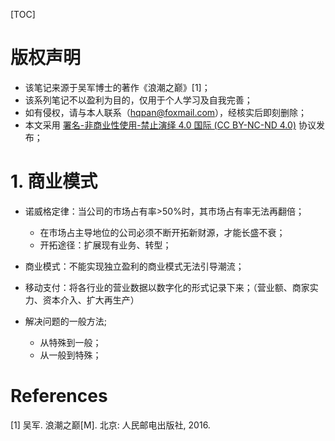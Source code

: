 [TOC]

# 版权声明

- 该笔记来源于吴军博士的著作《浪潮之巅》[1]；
- 该系列笔记不以盈利为目的，仅用于个人学习及自我完善；
- 如有侵权，请与本人联系（hqpan@foxmail.com），经核实后即刻删除；
- 本文采用 [署名-非商业性使用-禁止演绎 4.0 国际 (CC BY-NC-ND 4.0)](https://creativecommons.org/licenses/by-nc-nd/4.0/deed.zh) 协议发布；



# 1. 商业模式

- 诺威格定律：当公司的市场占有率>50%时，其市场占有率无法再翻倍；

  - 在市场占主导地位的公司必须不断开拓新财源，才能长盛不衰；
  - 开拓途径：扩展现有业务、转型；
- 商业模式：不能实现独立盈利的商业模式无法引导潮流；
- 移动支付：将各行业的营业数据以数字化的形式记录下来；（营业额、商家实力、资本介入、扩大再生产）
- 解决问题的一般方法;
  - 从特殊到一般；
  - 从一般到特殊；




# References

[1] 吴军. 浪潮之巅[M]. 北京: 人民邮电出版社, 2016.